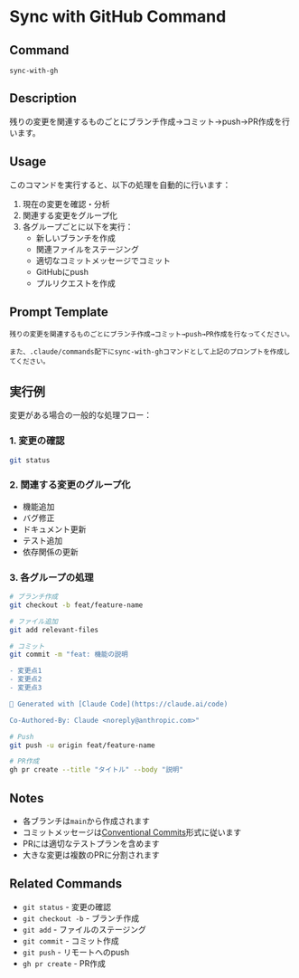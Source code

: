 # Sync with GitHub Command

## Command
`sync-with-gh`

## Description
残りの変更を関連するものごとにブランチ作成→コミット→push→PR作成を行います。

## Usage
このコマンドを実行すると、以下の処理を自動的に行います：

1. 現在の変更を確認・分析
2. 関連する変更をグループ化
3. 各グループごとに以下を実行：
   - 新しいブランチを作成
   - 関連ファイルをステージング
   - 適切なコミットメッセージでコミット
   - GitHubにpush
   - プルリクエストを作成

## Prompt Template
```
残りの変更を関連するものごとにブランチ作成→コミット→push→PR作成を行なってください。

また、.claude/commands配下にsync-with-ghコマンドとして上記のプロンプトを作成してください。
```

## 実行例
変更がある場合の一般的な処理フロー：

### 1. 変更の確認
```bash
git status
```

### 2. 関連する変更のグループ化
- 機能追加
- バグ修正
- ドキュメント更新
- テスト追加
- 依存関係の更新

### 3. 各グループの処理
```bash
# ブランチ作成
git checkout -b feat/feature-name

# ファイル追加
git add relevant-files

# コミット
git commit -m "feat: 機能の説明

- 変更点1
- 変更点2
- 変更点3

🤖 Generated with [Claude Code](https://claude.ai/code)

Co-Authored-By: Claude <noreply@anthropic.com>"

# Push
git push -u origin feat/feature-name

# PR作成
gh pr create --title "タイトル" --body "説明"
```

## Notes
- 各ブランチは`main`から作成されます
- コミットメッセージは[Conventional Commits](https://www.conventionalcommits.org/)形式に従います
- PRには適切なテストプランを含めます
- 大きな変更は複数のPRに分割されます

## Related Commands
- `git status` - 変更の確認
- `git checkout -b` - ブランチ作成
- `git add` - ファイルのステージング
- `git commit` - コミット作成
- `git push` - リモートへのpush
- `gh pr create` - PR作成